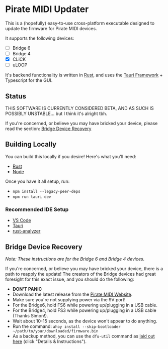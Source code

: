 # Pirate MIDI Updater

This is a (hopefully) easy-to-use cross-platform executable designed to update the firmware for Pirate MIDI devices.

It supports the following devices:
- [ ] Bridge 6
- [ ] Bridge 4
- [x] CLiCK
- [ ] uLOOP

It's backend functionality is written in [Rust](https://www.rust-lang.org/), and uses the [Tauri Framework](https://tauri.app/) + Typescript for the GUI.

## Status

THIS SOFTWARE IS CURRENTLY CONSIDERED BETA, AND AS SUCH IS POSSIBLY UNSTABLE... but I think it's alright tbh.

If you're concerned, or believe you may have bricked your device, please read the section: [Bridge Device Recovery](#bridge-device-recovery)

## Building Locally

You can build this locally if you desire! Here's what you'll need:
- [Rust](https://www.rust-lang.org/tools/install)
- [Node](https://nodejs.org/en/)

Once you have it all setup, run:
- `npm install --legacy-peer-deps`
- `npm run tauri dev`

### Recommended IDE Setup

- [VS Code](https://code.visualstudio.com/) 
- [Tauri](https://marketplace.visualstudio.com/items?itemName=tauri-apps.tauri-vscode)
- [rust-analyzer](https://marketplace.visualstudio.com/items?itemName=rust-lang.rust-analyzer)

## Bridge Device Recovery

_Note: These instructions are for the Bridge 6 and Bridge 4 devices._

If you're concerned, or believe you may have bricked your device, there is a path to reapply the update! The creators of the Bridge devices had great foresight for this exact issue, and you should do the following:

- **DON'T PANIC**
- Download the latest release from the [Pirate MIDI Website](https://learn.piratemidi.com/software/downloads).
- Make sure you're not supplying power via the 9V port!
- For the Bridge6, hold FS6 while powering up/plugging in a USB cable.
- For the Bridge4, hold FS3 while powering up/plugging in a USB cable (Thanks Simon!).
- Wait about 10-15 seconds, as the device won't appear to do anything.
- Run the command: `ahoy install --skip-bootloader ~/path/to/your/downloaded/firmware.bin`
- As a backup method, you can use the `dfu-util` command as [laid out here](https://learn.piratemidi.com/software/downloads) (click "Details & Instructions").

